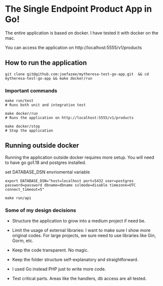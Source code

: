# The Single Endpoint Product App in Go!

The entire application is based on docker. I have tested it with docker on the mac.

You can access the application on http://localhost:5555/v1/products

## How to run the application

```shell
git clone git@github.com:joefazee/mytheresa-test-go-app.git  && cd mytheresa-test-go-app && make docker/run
```

### Important commands

```shell
make run/test
# Runs both unit and integration test
```

```shell
make docker/run
# Runs the application on http://localhost:5555/v1/products
```

```shell
make docker/stop
# Stop the application
```

## Running outside docker

Running the application outside docker requires more setup. You will need to have go go1.18 and postgres installed.

set DATABASE_DSN envriomental variable

```shell
export DATABASE_DSN="host=localhost port=5432 user=postgres password=password dbname=dbname sslmode=disable timezone=UTC connect_timeout=5"
```

```shell
make run/api
```

### Some of my design decisions

- Structure the application to grow into a medium project if need be.

- Limit the usage of external libraries: I want to make sure I show more original codes. For large projects, we sure
  need to use libraries like Gin, Gorm, etc.

- Keep the code transparent. No magic.
- Keep the folder structure self-explanatory and straightforward.
- I used Go instead PHP just to write more code.
- Test critical parts. Areas like the handlers, db access are all tested.
